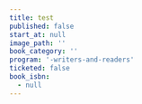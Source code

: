```yaml
---
title: test
published: false
start_at: null
image_path: ''
book_category: ''
program: '-writers-and-readers'
ticketed: false
book_isbn:
  - null
---
```



